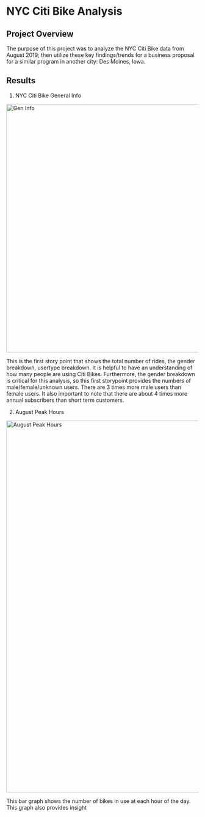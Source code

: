 # NYC Citi Bike Analysis

## Project Overview
The purpose of this project was to analyze the NYC Citi Bike data from August 2019; then utilize these key findings/trends for a business proposal for a similar program in another city: Des Moines, Iowa.

## Results

1. NYC Citi Bike General Info

<img width="650" alt="Gen Info" src="https://user-images.githubusercontent.com/88804543/142274526-85b77a12-9b6b-49f8-a38c-4fd2188e1179.png">

This is the first story point that shows the total number of rides, the gender breakdown, usertype breakdown. It is helpful to have an understanding of how many people are using Citi Bikes. Furthermore, the gender breakdown is critical for this analysis, so this first storypoint provides the numbers of male/female/unknown users. There are 3 times more male users than female users. It also important to note that there are about 4 times more annual subscribers than short term customers.

2. August Peak Hours

<img width="973" alt="August Peak Hours" src="https://user-images.githubusercontent.com/88804543/142275612-b2cb6609-98a7-488a-bf54-0fe39305a278.png">

This bar graph shows the number of bikes in use at each hour of the day. This graph also provides insight 
